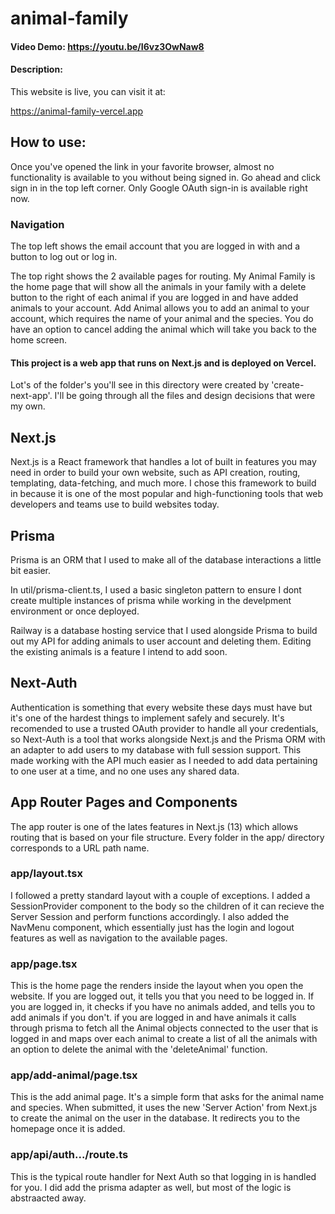 # animal-family
#### Video Demo:  https://youtu.be/I6vz3OwNaw8
#### Description:

This website is live, you can visit it at:

https://animal-family-vercel.app

## How to use:
Once you've opened the link in your favorite browser, almost no functionality is available to you without being signed in. Go ahead and click sign in in the top left corner. Only Google OAuth sign-in is available right now.

### Navigation
The top left shows the email account that you are logged in with and a button to log out or log in.

The top right shows the 2 available pages for routing. My Animal Family is the home page that will show all the animals in your family with a delete button to the right of each animal if you are logged in and have added animals to your account. Add Animal allows you to add an animal to your account, which requires the name of your animal and the species. You do have an option to cancel adding the animal which will take you back to the home screen.

#### This project is a web app that runs on Next.js and is deployed on Vercel.
Lot's of the folder's you'll see in this directory were created by 'create-next-app'. I'll be going through all the files and design decisions that were my own.

## Next.js
Next.js is a React framework that handles a lot of built in features you may need in order to build your own website, such as API creation, routing, templating, data-fetching, and much more. I chose this framework to build in because it is one of the most popular and high-functioning tools that web developers and teams use to build websites today.

## Prisma
Prisma is an ORM that I used to make all of the database interactions a little bit easier.

In util/prisma-client.ts, I used a basic singleton pattern to ensure I dont create multiple instances of prisma while working in the develpment environment or once deployed.

Railway is a database hosting service that I used alongside Prisma to build out my API for adding animals to user account and deleting them. Editing the existing animals is a feature I intend to add soon.

## Next-Auth
Authentication is something that every website these days must have but it's one of the hardest things to implement safely and securely. It's recomended to use a trusted OAuth provider to handle all your credentials, so Next-Auth is a tool that works alongside Next.js and the Prisma ORM with an adapter to add users to my database with full session support. This made working with the API much easier as I needed to add data pertaining to one user at a time, and no one uses any shared data.

## App Router Pages and Components
The app router is one of the lates features in Next.js (13) which allows routing that is based on your file structure. Every folder in the app/ directory corresponds to a URL path name.

### app/layout.tsx
I followed a pretty standard layout with a couple of exceptions. I added a SessionProvider component to the body so the children of it can recieve the Server Session and perform functions accordingly. I also added the NavMenu component, which essentially just has the login and logout features as well as navigation to the available pages.

### app/page.tsx
This is the home page the renders inside the layout when you open the website. If you are logged out, it tells you that you need to be logged in. If you are logged in, it checks if you have no animals added, and tells you to add animals if you don't. if you are logged in and have animals it calls through prisma to fetch all the Animal objects connected to the user that is logged in and maps over each animal to create a list of all the animals with an option to delete the animal with the 'deleteAnimal' function.

### app/add-animal/page.tsx
This is the add animal page. It's a simple form that asks for the animal name and species. When submitted, it uses the new 'Server Action' from Next.js to create the animal on the user in the database. It redirects you to the homepage once it is added.

### app/api/auth.../route.ts
This is the typical route handler for Next Auth so that logging in is handled for you. I did add the prisma adapter as well, but most of the logic is abstraacted away.